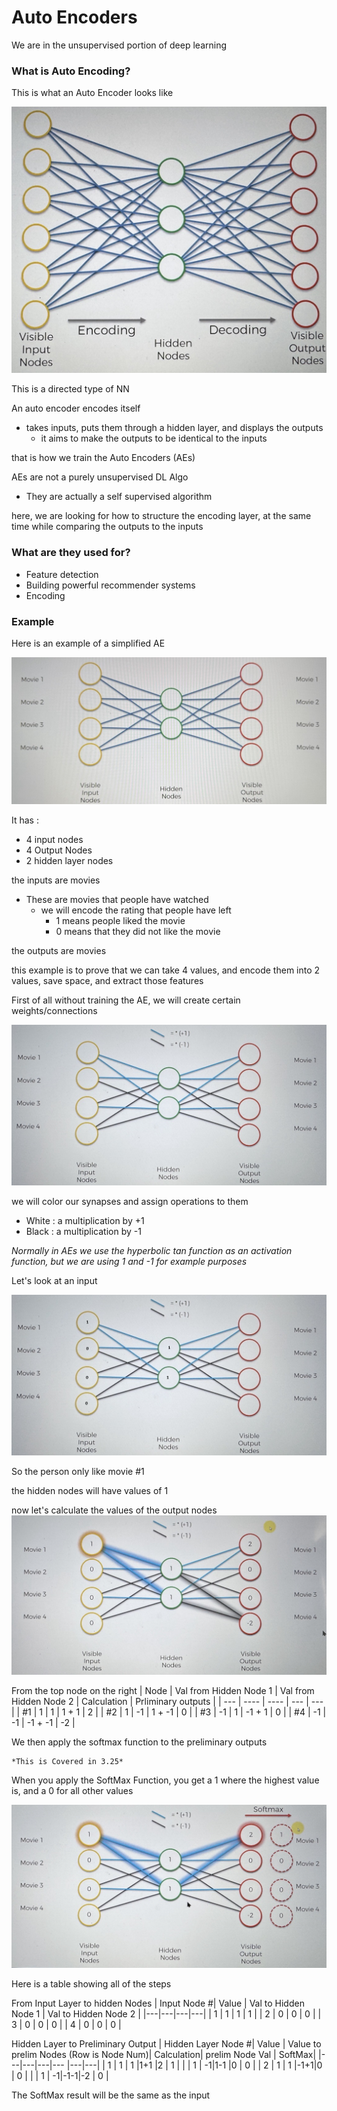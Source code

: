 # Auto Encoders

We are in the unsupervised portion of deep learning

### What is Auto Encoding?

This is what an Auto Encoder looks like

![Auto Encoder](./4.28.1.jpg)

This is a directed type of NN

An auto encoder encodes itself

- takes inputs, puts them through a hidden layer, and displays the outputs
  - it aims to make the outputs to be identical to the inputs

that is how we train the Auto Encoders (AEs)

AEs are not a purely unsupervised DL Algo

- They are actually a self supervised algorithm

here, we are looking for how to structure the encoding layer, at the same time while comparing the outputs to the inputs

### What are they used for?

- Feature detection
- Building powerful recommender systems
- Encoding

### Example

Here is an example of a simplified AE

![AE](./4.28.2.jpg)

It has :

- 4 input nodes
- 4 Output Nodes
- 2 hidden layer nodes

the inputs are movies

- These are movies that people have watched
  - we will encode the rating that people have left
    - 1 means people liked the movie
    - 0 means that they did not like the movie

the outputs are movies

this example is to prove that we can take 4 values, and encode them into 2 values, save space, and extract those features

First of all without training the AE, we will create certain weights/connections

![AE Ex.2](./4.28.3.jpg)

we will color our synapses and assign operations to them

- White : a multiplication by +1
- Black : a multiplication by -1

_Normally in AEs we use the hyperbolic tan function as an activation function, but we are using 1 and -1 for example purposes_

Let's look at an input

![AE Ex.3](./4.28.4.jpg)

So the person only like movie #1

the hidden nodes will have values of 1

now let's calculate the values of the output nodes
![AE Ex.4](./4.28.5.jpg)

From the top node on the right
| Node | Val from Hidden Node 1 | Val from Hidden Node 2 | Calculation | Prliminary outputs |
| --- | ---- | ---- | --- | --- |
| #1 | 1 | 1 | 1 + 1 | 2 |
| #2 | 1 | -1 | 1 + -1 | 0 |
| #3 | -1 | 1 | -1 + 1 | 0 |
| #4 | -1 | -1 | -1 + -1 | -2 |

We then apply the softmax function to the preliminary outputs

    *This is Covered in 3.25*

When you apply the SoftMax Function, you get a 1 where the highest value is, and a 0 for all other values

![AE Ex.5](./4.28.6.jpg)

Here is a table showing all of the steps

From Input Layer to hidden Nodes
| Input Node #| Value | Val to Hidden Node 1 | Val to Hidden Node 2 |
|---|---|---|---|
| 1 | 1 | 1 | 1 |
| 2 | 0 | 0 | 0 |
| 3 | 0 | 0 | 0 |
| 4 | 0 | 0 | 0 |

Hidden Layer to Preliminary Output
| Hidden Layer Node #| Value | Value to prelim Nodes (Row is Node Num)| Calculation| prelim Node Val | SoftMax|
|---|---|---|--- |---|---|
| 1 | 1 | 1 |1+1 |2 | 1 |
| | 1 | -1|1-1 |0 | 0 |
| 2 | 1 | 1 |-1+1|0 | 0 |
| | 1 | -1|-1-1|-2 | 0 |

The SoftMax result will be the same as the input
